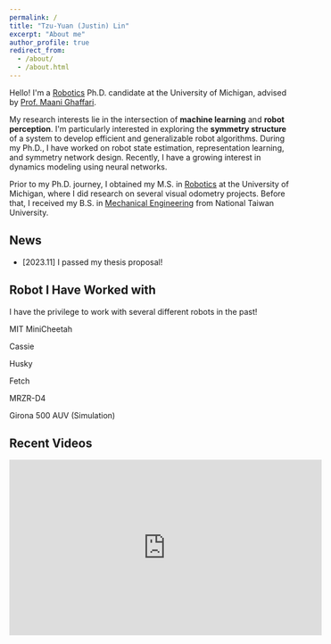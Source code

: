 ```yaml
---
permalink: /
title: "Tzu-Yuan (Justin) Lin"
excerpt: "About me"
author_profile: true
redirect_from: 
  - /about/
  - /about.html
---
```

Hello! I'm a [Robotics](https://robotics.umich.edu/) Ph.D. candidate at the University of Michigan, advised by [Prof. Maani Ghaffari](https://name.engin.umich.edu/people/ghaffari-maani/). 

My research interests lie in the intersection of <b>machine learning</b> and <b>robot perception</b>. I'm particularly interested in exploring the <b>symmetry structure</b> of a system to develop efficient and generalizable robot algorithms. During my Ph.D., I have worked on robot state estimation, representation learning, and symmetry network design. Recently, I have a growing interest in dynamics modeling using neural networks.

Prior to my Ph.D. journey, I obtained my M.S. in [Robotics](https://robotics.umich.edu/) at the University of Michigan, where I did research on several visual odometry projects. Before that, I received my B.S. in [Mechanical Engineering](http://www.me.ntu.edu.tw/main.php?site_id=1) from National Taiwan University. 

## News
* [2023.11] I passed my thesis proposal!
## Robot I Have Worked with
I have the privilege to work with several different robots in the past!
<div class="page__lead">
    <div class="page__content">
    <!-- <b>Robot I Have Worked with</b>
      <p>I have the privilege to work with several different robots in the past! </p> -->
        <div class="feature-block">
            <div>
                MIT MiniCheetah
                <p>
                    <!-- <a href="https://www.naverlabs.com/mini-cheetah" target="_blank"><img src="./images/minicheetah_forest.jpg" alt="MITMiniCheetah" style="border-radius:10px"></a> -->
                </p>
                <!--<p>
                    The MIT MiniCheetah is a quadrupedal robot designed and developed by the Massachusetts Institute of Technology's Biomimetic Robotics Laboratory.
                </p>-->
            </div>
            <div>
                Cassie
                <p>
                   <!-- <a href="https://clearpathrobotics.com/husky-unmanned-ground-vehicle-robot/" target="_blank"><img src="./images/husky.png" alt="Husky" style="border-radius:10px"></a> -->
                </p>
                <!--<p>
                    The Husky robot is a wheeled mobile robot platform designed and manufactured by Clearpath Robotics, a Canadian robotics company.
                </p>-->
            </div>
            <div>
                Husky
                <p>
                   <!-- <a href="https://clearpathrobotics.com/husky-unmanned-ground-vehicle-robot/" target="_blank"><img src="./images/husky.png" alt="Husky" style="border-radius:10px"></a> -->
                </p>
                <!--<p>
                    The Husky robot is a wheeled mobile robot platform designed and manufactured by Clearpath Robotics, a Canadian robotics company.
                </p>-->
            </div>
            <div>
                Fetch
                <p>
                    <!-- <a href="https://fetchrobotics.com/" target="_blank"><img src="./images/fetch.jpg" alt="fetch" style="border-radius:10px"></a> -->
                </p>
                <!--<p>
                    The Unitree Go1 is a quadruped robot designed and manufactured by Unitree Robotics.
                </p>-->
            </div>
            <div>
                MRZR-D4
                <p>
                    <!-- <a href="https://military.polaris.com/en-us/mrzr/" target="_blank"><img src="./images/MRZR_D4.png" alt="MRZR" style="border-radius:10px"></a> -->
                </p>
                <!--<p>
                    The Unitree Go1 is a quadruped robot designed and manufactured by Unitree Robotics.
                </p>-->
            </div>
            <div>
                Girona 500 AUV (Simulation)
                <p>
                    <!-- <a href="https://iquarobotics.com/girona-500-auv" target="_blank"><img src="./images/stonefish.png" alt="MRZR" style="border-radius:10px"></a> -->
                </p>
                <!--<p>
                    The Unitree Go1 is a quadruped robot designed and manufactured by Unitree Robotics.
                </p>-->
            </div>
            <!-- <p class="small">
                Additional Information here.
            </p> -->
    </div>
</div>
</div>


## Recent Videos
<iframe width="560" height="315" src="https://www.youtube.com/embed/a1zfHa-xmgo?si=Ky-sch9dn_wRSr7O" title="YouTube video player" frameborder="0" allow="accelerometer; autoplay; clipboard-write; encrypted-media; gyroscope; picture-in-picture; web-share" allowfullscreen></iframe>

